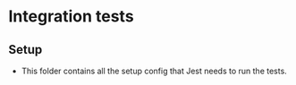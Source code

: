 # Integration tests

## Setup
* This folder contains all the setup config that Jest needs to run the tests.